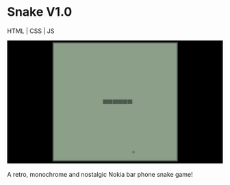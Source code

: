 # Snake V1.0

HTML | CSS | JS

<img src="img/screenshot.png">

A retro, monochrome and nostalgic Nokia bar phone snake game!
